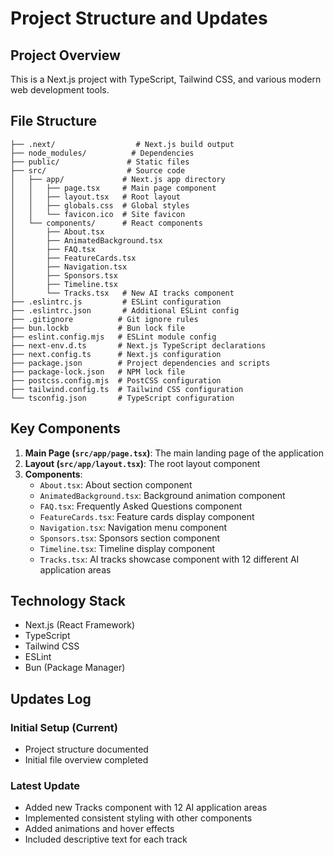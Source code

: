 # Project Structure and Updates

## Project Overview

This is a Next.js project with TypeScript, Tailwind CSS, and various modern web development tools.

## File Structure

```
├── .next/                  # Next.js build output
├── node_modules/          # Dependencies
├── public/               # Static files
├── src/                  # Source code
│   ├── app/             # Next.js app directory
│   │   ├── page.tsx     # Main page component
│   │   ├── layout.tsx   # Root layout
│   │   ├── globals.css  # Global styles
│   │   └── favicon.ico  # Site favicon
│   └── components/      # React components
│       ├── About.tsx
│       ├── AnimatedBackground.tsx
│       ├── FAQ.tsx
│       ├── FeatureCards.tsx
│       ├── Navigation.tsx
│       ├── Sponsors.tsx
│       ├── Timeline.tsx
│       └── Tracks.tsx   # New AI tracks component
├── .eslintrc.js         # ESLint configuration
├── .eslintrc.json       # Additional ESLint config
├── .gitignore          # Git ignore rules
├── bun.lockb           # Bun lock file
├── eslint.config.mjs   # ESLint module config
├── next-env.d.ts       # Next.js TypeScript declarations
├── next.config.ts      # Next.js configuration
├── package.json        # Project dependencies and scripts
├── package-lock.json   # NPM lock file
├── postcss.config.mjs  # PostCSS configuration
├── tailwind.config.ts  # Tailwind CSS configuration
└── tsconfig.json       # TypeScript configuration
```

## Key Components

1. **Main Page (`src/app/page.tsx`)**: The main landing page of the application
2. **Layout (`src/app/layout.tsx`)**: The root layout component
3. **Components**:
   - `About.tsx`: About section component
   - `AnimatedBackground.tsx`: Background animation component
   - `FAQ.tsx`: Frequently Asked Questions component
   - `FeatureCards.tsx`: Feature cards display component
   - `Navigation.tsx`: Navigation menu component
   - `Sponsors.tsx`: Sponsors section component
   - `Timeline.tsx`: Timeline display component
   - `Tracks.tsx`: AI tracks showcase component with 12 different AI application areas

## Technology Stack

- Next.js (React Framework)
- TypeScript
- Tailwind CSS
- ESLint
- Bun (Package Manager)

## Updates Log

### Initial Setup (Current)

- Project structure documented
- Initial file overview completed

### Latest Update

- Added new Tracks component with 12 AI application areas
- Implemented consistent styling with other components
- Added animations and hover effects
- Included descriptive text for each track
